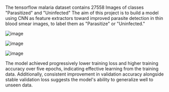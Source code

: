 The tensorflow malaria dataset contains 27558 Images of classes "Parasitized" and "Uninfected" 
The aim of this project is to build a model using CNN as feature extractors toward improved parasite detection in thin blood smear images, to label them as "Parasitize" or "Uninfected."




![image](https://github.com/NashonOkumu/malaria-classification/assets/66790358/d3eb15ed-fbed-47dc-8f91-a7c1c219db36)




![image](https://github.com/NashonOkumu/malaria-classification/assets/66790358/1883ab32-13b9-4422-a3c1-2f5759976588)




![image](https://github.com/NashonOkumu/malaria-classification/assets/66790358/ad05f27e-d5e6-4844-949d-7b522c88ad72)

The model achieved progressively lower training loss and higher training accuracy over five epochs, indicating effective learning from the training data. Additionally, consistent improvement in validation accuracy alongside stable validation loss suggests the model's ability to generalize well to unseen data.

